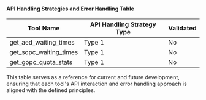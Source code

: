 #### API Handling Strategies and Error Handling Table
| Tool Name                       | API Handling Strategy Type                          | Validated |
|---------------------------------|----------------------------------------------------|-----------|
| get_aed_waiting_times           | Type 1 | No        |
| get_sopc_waiting_times          | Type 1 | No        |
| get_gopc_quota_stats            | Type 1 | No        |

This table serves as a reference for current and future development, ensuring that each tool's API interaction and error handling approach is aligned with the defined principles.
